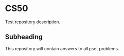 # CS50
Test repository description.

## Subheading
This repository will contain answers to all pset problems.
